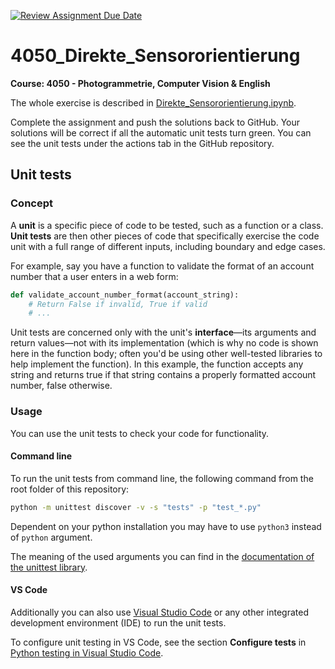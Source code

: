 [![Review Assignment Due Date](https://classroom.github.com/assets/deadline-readme-button-8d59dc4de5201274e310e4c54b9627a8934c3b88527886e3b421487c677d23eb.svg)](https://classroom.github.com/a/dzCvhdfN)
# 4050_Direkte_Sensororientierung

**Course: 4050 - Photogrammetrie, Computer Vision & English**

The whole exercise is described in [Direkte_Sensororientierung.ipynb](Direkte_Sensororientierung.ipynb).

Complete the assignment and push the solutions back to GitHub. Your solutions will be correct if all the automatic unit tests turn green. You can see the unit tests under the actions tab in the GitHub repository.

## Unit tests

### Concept

A **unit** is a specific piece of code to be tested, such as a function or a class. **Unit tests** are then other pieces of code that specifically exercise the code unit with a full range of different inputs, including boundary and edge cases.

For example, say you have a function to validate the format of an account number that a user enters in a web form:

```python
def validate_account_number_format(account_string):
    # Return False if invalid, True if valid
    # ...
```

Unit tests are concerned only with the unit's **interface**—its arguments and return values—not with its implementation (which is why no code is shown here in the function body; often you'd be using other well-tested libraries to help implement the function). In this example, the function accepts any string and returns true if that string contains a properly formatted account number, false otherwise.

### Usage

You can use the unit tests to check your code for functionality.

#### Command line

To run the unit tests from command line, the following command from the root folder of this repository:

```bash
python -m unittest discover -v -s "tests" -p "test_*.py"
```

Dependent on your python installation you may have to use ``python3`` instead of ``python`` argument.

The meaning of the used arguments you can find in the [documentation of the unittest library](https://docs.python.org/3/library/unittest.html).


#### VS Code

Additionally you can also use [Visual Studio Code](https://code.visualstudio.com/) or any other integrated development environment (IDE) to run the unit tests.

To configure unit testing in VS Code, see the section **Configure tests** in [Python testing in Visual Studio Code](https://code.visualstudio.com/docs/python/testing).
